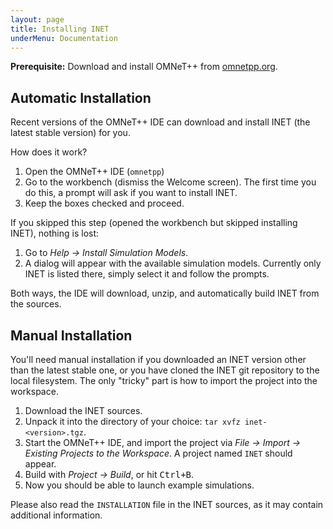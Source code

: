 ```yaml
---
layout: page
title: Installing INET
underMenu: Documentation
---
```


<div class="alert alert-warning">
<p><b>Prerequisite:</b> Download and install OMNeT++ from <a href="http://omnetpp.org" target="_blank">omnetpp.org</a>.</p>
</div>

## Automatic Installation

Recent versions of the OMNeT++ IDE can download and install INET (the latest stable version) for you.

How does it work?

1. Open the OMNeT++ IDE (`omnetpp`)
2. Go to the workbench (dismiss the Welcome screen). The first time you do this, a prompt will ask if you want to install INET.
3. Keep the boxes checked and proceed.

If you skipped this step (opened the workbench but skipped installing INET), nothing is lost:

1. Go to *Help -> Install Simulation Models*.
2. A dialog will appear with the available simulation models. Currently only INET is listed there, simply select it and follow the prompts.

Both ways, the IDE will download, unzip, and automatically build INET from the sources.

## Manual Installation

You'll need manual installation if you downloaded an INET version other than 
the latest stable one, or you have cloned the INET git repository to the local filesystem.
The only "tricky" part is how to import the project into the workspace.

1. Download the INET sources.
2. Unpack it into the directory of your choice: `tar xvfz inet-<version>.tgz`.
3. Start the OMNeT++ IDE, and import the project via *File -> Import -> Existing Projects to the Workspace*. A project named `INET` should appear.
4. Build with *Project -> Build*, or hit <kbd>Ctrl+B</kbd>.
5. Now you should be able to launch example simulations.

Please also read the `INSTALLATION` file in the INET sources, as it may contain additional information.